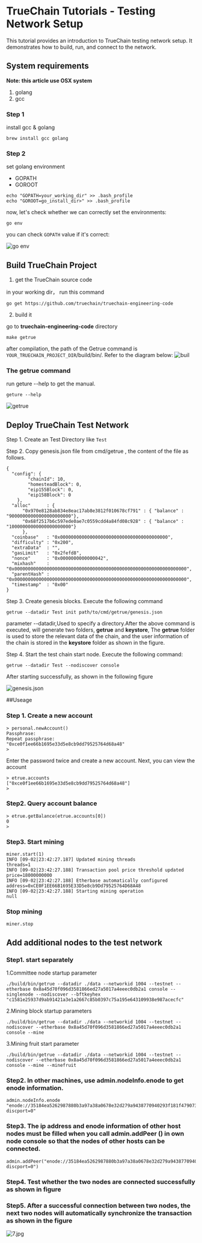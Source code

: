 # TrueChain Tutorials - Testing Network Setup

This tutorial provides an introduction to TrueChain testing network setup. It demonstrates how to build, run, and connect to the network. 

## System requirements
**Note: this article use OSX system**

1. golang
2. gcc

### Step 1
install gcc & golang

```
brew install gcc golang
```
### Step 2
set golang environment

* GOPATH
* GOROOT

```
echo "GOPATH=your_working_dir" >> .bash_profile
echo "GOROOT=go_install_dir>" >> .bash_profile
```

now, let's check whether we can correctly set the environments:

```
go env
```
you can check `GOPATH` value if it's correct:

![go env](https://camo.githubusercontent.com/b3c2a1dc31fd67960fa117288561bb89f12977ae/68747470733a2f2f75706c6f61642d696d616765732e6a69616e7368752e696f2f75706c6f61645f696d616765732f31333635323438392d663465386433643232616439363761662e6a70673f696d6167654d6f6772322f6175746f2d6f7269656e742f7374726970253743696d61676556696577322f322f772f31323430)


## Build TrueChain Project

1. get the TrueChain source code

in your working dir， run this command

```
go get https://github.com/truechain/truechain-engineering-code
```

2. build it

 go to **truechain-engineering-code** directory

```
make getrue
```

after compilation, the path of the Getrue command is `YOUR_TRUECHAIN_PROJECT_DIR`/build/bin/. Refer to the diagram below:
![buil](https://camo.githubusercontent.com/f8d19266c49aecfdd694ae278031dbb2c0ae9128/68747470733a2f2f75706c6f61642d696d616765732e6a69616e7368752e696f2f75706c6f61645f696d616765732f31333635323438392d623536626666323163316531386538642e6a70673f696d6167654d6f6772322f6175746f2d6f7269656e742f7374726970253743696d61676556696577322f322f772f31323430)

### The getrue command
run geture --help to get the manual.

```
geture --help
```

![getrue](https://camo.githubusercontent.com/7bbab2adbd9036dfd073aa8d757403ce32f37636/68747470733a2f2f75706c6f61642d696d616765732e6a69616e7368752e696f2f75706c6f61645f696d616765732f31333635323438392d376364383736386336343437656432352e6a70673f696d6167654d6f6772322f6175746f2d6f7269656e742f7374726970253743696d61676556696577322f322f772f31323430)


## Deploy TrueChain Test Network
Step 1. Create an Test Directory like `Test`

Step 2. Copy genesis.json file from cmd/getrue , the content of the file as follows.

```
{
  "config": {
        "chainId": 10,
        "homesteadBlock": 0,
        "eip155Block": 0,
        "eip158Block": 0
    },
  "alloc"      : {
	  "0x970e8128ab834e8eac17ab8e3812f010678cf791" : { "balance" : "90000000000000000000000"},
	  "0x68f2517b6c597ede0ae7c0559cdd4a84fd08c928" : { "balance" : "10000000000000000000000"}
	  },
  "coinbase"   : "0x0000000000000000000000000000000000000000",
  "difficulty" : "0x200",
  "extraData"  : "",
  "gasLimit"   : "0x2fefd8",
  "nonce"      : "0x0000000000000042",
  "mixhash"    : "0x0000000000000000000000000000000000000000000000000000000000000000",
  "parentHash" : "0x0000000000000000000000000000000000000000000000000000000000000000",
  "timestamp"  : "0x00"
}
```
Step 3. Create genesis blocks. Execute the following command

```
getrue --datadir Test init path/to/cmd/getrue/genesis.json
```

parameter --datadir,Used to specify a directory.After the above command is executed, will generate two folders, **getrue** and **keystore**, The **getrue** folder is used to store the relevant data of the chain, and the user information of the chain is stored in the **keystore** folder as shown in the figure.

Step 4. Start the test chain start node. Execute the following command: 

```
getrue --datadir Test --nodiscover console
```

After starting successfully, as shown in the following figure


![genesis.json](https://camo.githubusercontent.com/f6b3ce99269b27f137c8dc3ff983353356504bc6/68747470733a2f2f75706c6f61642d696d616765732e6a69616e7368752e696f2f75706c6f61645f696d616765732f31333635323438392d373565313663373665346537303231322e6a70673f696d6167654d6f6772322f6175746f2d6f7269656e742f7374726970253743696d61676556696577322f322f772f31323430)

##Useage

### Step 1. Create a new account

```
> personal.newAccount()
Passphrase: 
Repeat passphrase: 
"0xce0f1ee66b1695e33d5e8cb9dd79525764d68a48"
> 
```

Enter the password twice and create a new account. Next, you can view the account

```
> etrue.accounts
["0xce0f1ee66b1695e33d5e8cb9dd79525764d68a48"]
> 
```

### Step2. Query account balance

```
> etrue.getBalance(etrue.accounts[0])
0
> 
```

### Step3. Start mining
```
miner.start(1)
INFO [09-02|23:42:27.187] Updated mining threads                   threads=1
INFO [09-02|23:42:27.188] Transaction pool price threshold updated price=18000000000
INFO [09-02|23:42:27.188] Etherbase automatically configured       address=0xCE0F1EE66B1695E33D5e8cb9Dd79525764D68A48
INFO [09-02|23:42:27.188] Starting mining operation 
null
```
 
### Stop mining

```
miner.stop
```
## Add additional nodes to the test network

### Step1. start separately 

1.Committee node startup parameter

```
./build/bin/getrue --datadir ./data --networkid 1004 --testnet --etherbase 0x8a45d70f096d3581866ed27a5017a4eeec0db2a1 console --singlenode --nodiscover --bftkeyhex "c1581e25937d9ab91421a3e1a2667c85b0397c75a195e643109938e987acecfc"
```

2.Mining block startup parameters

```
./build/bin/getrue --datadir ./data --networkid 1004 --testnet --nodiscover --etherbase 0x8a45d70f096d3581866ed27a5017a4eeec0db2a1 console --mine
```

3.Mining fruit start parameter

```
./build/bin/getrue --datadir ./data --networkid 1004 --testnet --nodiscover --etherbase 0x8a45d70f096d3581866ed27a5017a4eeec0db2a1 console --mine --minefruit
```

### Step2. In other machines, use admin.nodeInfo.enode to get enode information.

```
admin.nodeInfo.enode "enode://35184ea5262987880b3a97a38a0678e32d279a9438770940293f181f4790738011f93401f91ba6f6a51804fd1a76a47f45c991a88661c7207513e5d7a8a73318@[::]:30303?discport=0"
```

### Step3. The ip address and enode information of other host nodes must be filled  when you call admin.addPeer () in own node console so that the nodes of other hosts can be connected.

```
admin.addPeer("enode://35184ea5262987880b3a97a38a0678e32d279a9438770940293f181f4790738011f93401f91ba6f6a51804fd1a76a47f45c991a88661c7207513e5d7a8a73318@[47.92.224.44]:30303?discport=0")
```

### Step4. Test whether the two nodes are connected successfully as shown in figure

### Step5. After a successful connection between two nodes, the next two nodes will automatically synchronize the transaction as shown in the figure

![7.jpg](../images/151539223849_pic_hd.jpg)
